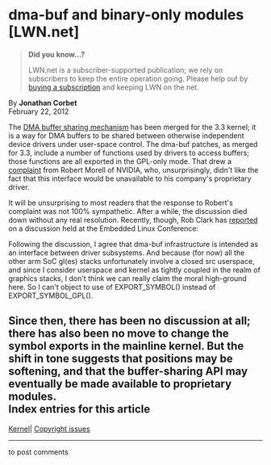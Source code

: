# dma-buf and binary-only modules [LWN.net]

> **Did you know...?**
> 
> LWN.net is a subscriber-supported publication; we rely on subscribers to keep the entire operation going. Please help out by [buying a subscription](/Promo/nst-nag4/subscribe) and keeping LWN on the net. 

By **Jonathan Corbet**  
February 22, 2012 

The [DMA buffer sharing mechanism](/Articles/474819/) has been merged for the 3.3 kernel; it is a way for DMA buffers to be shared between otherwise independent device drivers under user-space control. The dma-buf patches, as merged for 3.3, include a number of functions used by drivers to access buffers; those functions are all exported in the GPL-only mode. That drew a [complaint](/Articles/476007/) from Robert Morell of NVIDIA, who, unsurprisingly, didn't like the fact that this interface would be unavailable to his company's proprietary driver. 

It will be unsurprising to most readers that the response to Robert's complaint was not 100% sympathetic. After a while, the discussion died down without any real resolution. Recently, though, Rob Clark has [reported](/Articles/483104/) on a discussion held at the Embedded Linux Conference: 

Following the discussion, I agree that dma-buf infrastructure is intended as an interface between driver subsystems. And because (for now) all the other arm SoC gl(es) stacks unfortunately involve a closed src userspace, and since I consider userspace and kernel as tightly coupled in the realm of graphics stacks, I don't think we can really claim the moral high-ground here. So I can't object to use of EXPORT_SYMBOL() instead of EXPORT_SYMBOL_GPL(). 

Since then, there has been no discussion at all; there has also been no move to change the symbol exports in the mainline kernel. But the shift in tone suggests that positions may be softening, and that the buffer-sharing API may eventually be made available to proprietary modules.  
Index entries for this article  
---  
[Kernel](/Kernel/Index)| [Copyright issues](/Kernel/Index#Copyright_issues)  
  


* * *

to post comments 

